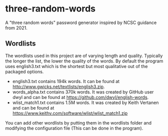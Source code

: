 # three-random-words
A "three random words" password generator inspired by NCSC guidance from 2021.

## Wordlists
The wordlists used in this project are of varying length and quality. Typically the longer the list, the lower the quality of the words. By default the program uses english3.txt which is the shortest but most qualitative out of the packaged options.

- english3.txt contains 194k words. It can be found at http://www.gwicks.net/textlists/english3.zip.
- words_alpha.txt contains 370k words. It was created by GitHub user dwyl and can be found at https://github.com/dwyl/english-words.
- wlist_match1.txt contains 1.5M words. It was created by Keith Vertanen and can be found at https://www.keithv.com/software/wlist/wlist_match1.zip

You can add other wordlists by putting them in the wordlists folder and modifying the configuration file (This can be done in the program).

